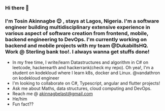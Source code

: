 ### Hi there 👋
### I'm Tosin Akinnagbe :blush: , stays at Lagos, Nigeria. I'm a software engineer building multidisciplinary extensive experience in various aspect of software creation from frontend, mobile, backend engineering to DevOps. I'm currently working on backend and mobile projects with my team @DukabillsHQ. Work @ Sterling bank too!. I always wanna get stuffs done!

- In my free time, I write/learn Datastructures and algorithm in C# on leetcode, hackerearth and hackerrank(check my repo). Oh yea!, I'm a student on kodekloud where I learn k8s, docker and Linux. @vandathron on kodekloud engineer
- I'm looking to collaborate on C#, Typescript, angular and flutter projects!
- Ask me about Maths, data structures, cloud computing and DevOps.
- Reach me @ akinnagbelast@gmail.com 
- He/him
- Fun fact?? 

<!--
**Vandathron/Vandathron** is a ✨ _special_ ✨ repository because its `README.md` (this file) appears on your GitHub profile.

Here are some ideas to get you started:

- 🔭 I’m currently working on ...
- 🌱 I’m currently learning ... golang
- 👯 I’m looking to collaborate on ...
- 🤔 I’m looking for help with ...
- 💬 Ask me about ...
- 📫 How to reach me: ...
- 😄 Pronouns: ...
- ⚡ Fun fact: ...
-->
